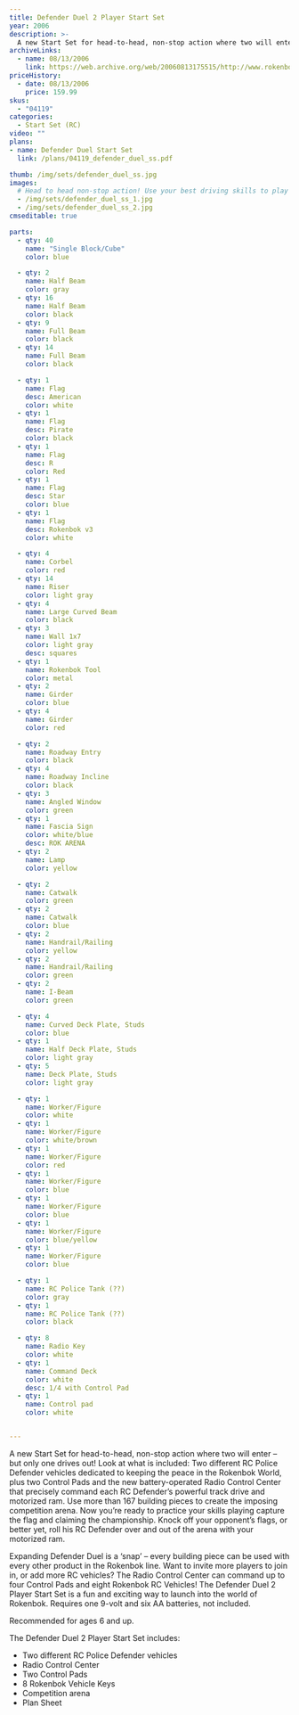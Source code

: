 ```yaml
---
title: Defender Duel 2 Player Start Set
year: 2006
description: >-
  A new Start Set for head-to-head, non-stop action where two will enter – but only one drives out! Look at what is included: Two different RC Police Defender vehicles dedicated to keeping the peace in the Rokenbok World, plus two Control Pads and the new battery-operated Radio Control Center that precisely command each RC Defender’s powerful track drive and motorized ram.
archiveLinks:
  - name: 08/13/2006
    link: https://web.archive.org/web/20060813175515/http://www.rokenbok.com/catalog/04119_pd_ss_ddefender.html
priceHistory:
  - date: 08/13/2006
    price: 159.99
skus:
  - "04119"
categories:
  - Start Set (RC)
video: ""
plans:
- name: Defender Duel Start Set
  link: /plans/04119_defender_duel_ss.pdf

thumb: /img/sets/defender_duel_ss.jpg
images:
  # Head to head non-stop action! Use your best driving skills to play capture the flag Rokenbok style!
  - /img/sets/defender_duel_ss_1.jpg
  - /img/sets/defender_duel_ss_2.jpg
cmseditable: true

parts:
  - qty: 40
    name: "Single Block/Cube"
    color: blue

  - qty: 2
    name: Half Beam
    color: gray
  - qty: 16
    name: Half Beam
    color: black
  - qty: 9
    name: Full Beam
    color: black
  - qty: 14
    name: Full Beam
    color: black

  - qty: 1
    name: Flag
    desc: American
    color: white
  - qty: 1
    name: Flag
    desc: Pirate
    color: black
  - qty: 1
    name: Flag
    desc: R
    color: Red
  - qty: 1
    name: Flag
    desc: Star
    color: blue
  - qty: 1
    name: Flag
    desc: Rokenbok v3
    color: white

  - qty: 4
    name: Corbel
    color: red
  - qty: 14
    name: Riser
    color: light gray
  - qty: 4
    name: Large Curved Beam
    color: black
  - qty: 3
    name: Wall 1x7
    color: light gray
    desc: squares
  - qty: 1
    name: Rokenbok Tool
    color: metal
  - qty: 2
    name: Girder
    color: blue
  - qty: 4
    name: Girder
    color: red

  - qty: 2
    name: Roadway Entry
    color: black
  - qty: 4
    name: Roadway Incline
    color: black
  - qty: 3
    name: Angled Window
    color: green
  - qty: 1
    name: Fascia Sign
    color: white/blue
    desc: ROK ARENA
  - qty: 2
    name: Lamp
    color: yellow

  - qty: 2
    name: Catwalk
    color: green
  - qty: 2
    name: Catwalk
    color: blue
  - qty: 2
    name: Handrail/Railing
    color: yellow
  - qty: 2
    name: Handrail/Railing
    color: green
  - qty: 2
    name: I-Beam
    color: green

  - qty: 4
    name: Curved Deck Plate, Studs
    color: blue
  - qty: 1
    name: Half Deck Plate, Studs
    color: light gray
  - qty: 5
    name: Deck Plate, Studs
    color: light gray

  - qty: 1
    name: Worker/Figure
    color: white
  - qty: 1
    name: Worker/Figure
    color: white/brown
  - qty: 1
    name: Worker/Figure
    color: red
  - qty: 1
    name: Worker/Figure
    color: blue
  - qty: 1
    name: Worker/Figure
    color: blue
  - qty: 1
    name: Worker/Figure
    color: blue/yellow
  - qty: 1
    name: Worker/Figure
    color: blue

  - qty: 1
    name: RC Police Tank (??)
    color: gray
  - qty: 1
    name: RC Police Tank (??)
    color: black

  - qty: 8
    name: Radio Key
    color: white
  - qty: 1
    name: Command Deck
    color: white
    desc: 1/4 with Control Pad 
  - qty: 1
    name: Control pad
    color: white


---
```

A new Start Set for head-to-head, non-stop action where two will enter – but only one drives out! Look at what is included: Two different RC Police Defender vehicles dedicated to keeping the peace in the Rokenbok World, plus two Control Pads and the new battery-operated Radio Control Center that precisely command each RC Defender’s powerful track drive and motorized ram. Use more than 167 building pieces to create the imposing competition arena. Now you’re ready to practice your skills playing capture the flag and claiming the championship. Knock off your opponent’s flags, or better yet, roll his RC Defender over and out of the arena with your motorized ram.

Expanding Defender Duel is a ‘snap’ – every building piece can be used with every other product in the Rokenbok line. Want to invite more players to join in, or add more RC vehicles? The Radio Control Center can command up to four Control Pads and eight Rokenbok RC Vehicles! The Defender Duel 2 Player Start Set is a fun and exciting way to launch into the world of Rokenbok. Requires one 9-volt and six AA batteries, not included.

Recommended for ages 6 and up.

The Defender Duel 2 Player Start Set includes:
  - Two different RC Police Defender vehicles
  - Radio Control Center
  - Two Control Pads
  - 8 Rokenbok Vehicle Keys
  - Competition arena
  - Plan Sheet
